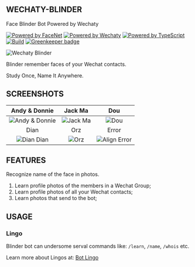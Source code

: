 WECHATY-BLINDER
---------------

Face Blinder Bot Powered by Wechaty

[![Powered by FaceNet](https://img.shields.io/badge/Powered%20By-FaceNet-green.svg)](https://github.com/zixia/node-facenet) [![Powered by Wechaty](https://img.shields.io/badge/Powered%20By-Wechaty-green.svg)](https://github.com/chatie/wechaty) [![Powered by TypeScript](https://img.shields.io/badge/Powered%20By-TypeScript-blue.svg)](https://www.typescriptlang.org/) [![Build](https://img.shields.io/travis/zixia/wechaty-blinder.svg?label=Build)](https://travis-ci.com/zixia/wechaty-blinder) [![Greenkeeper badge](https://badges.greenkeeper.io/zixia/wechaty-blinder.svg)](https://greenkeeper.io/)

![Wechaty Blinder](https://zixia.github.io/wechaty-blinder/images/blinder.jpg)

Blinder remember faces of your Wechat contacts.

Study Once, Name It Anywhere.

SCREENSHOTS
-----------

Andy & Donnie | Jack Ma | Dou
 :---:  | :---: | :---:
![Andy & Donnie](https://zixia.github.io/wechaty-blinder/screenshots/andy-donnie.jpg?2) | ![Jack Ma](https://zixia.github.io/wechaty-blinder/screenshots/jack-ma.jpg) | ![Dou](https://zixia.github.io/wechaty-blinder/screenshots/dou.jpg)
Dian | Orz | Error
![Dian Dian](https://zixia.github.io/wechaty-blinder/screenshots/diandian.jpg) | ![Orz](https://zixia.github.io/wechaty-blinder/screenshots/orz.jpg) | ![Align Error](https://zixia.github.io/wechaty-blinder/screenshots/align-error.jpg)


FEATURES
--------

Recognize name of the face in photos.

1. Learn profile photos of the members in a Wechat Group;
1. Learn profile photos of all your Wechat contacts;
1. Learn photos that send to the bot;

USAGE
-----

### Lingo

Blinder bot can undersome serval commands like: `/learn`, `/name`, `/whois` etc.

Learn more about Lingos at: [Bot Lingo](https://github.com/zixia/wechaty-blinder/wiki/Lingo)
